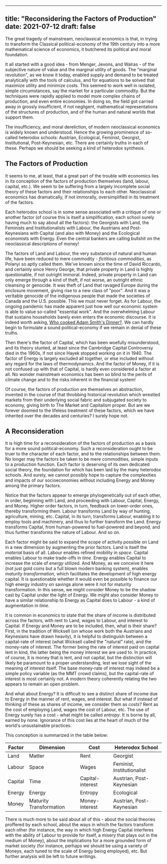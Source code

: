 
---
title: "Reconsidering the Factors of Production"
date: 2021-07-12
draft: false
---

The great tragedy of mainstream, neoclassical economics is that, 
in trying to transform the Classical political-economy of the 19th century 
into a more mathematical science of economics, it butchered its political and moral foundation. 

It all started with a good idea - from Menger, Jevons, and Walras - 
of the subjective nature of value and the marginal utility of goods.
The "marginal revolution", as we know it today, enabled supply and demand to be
treated analytically with the tools of calculus, and for equations to be solved
that maximize utility and minimize costs. This seemed to work well in 
isolated, simple circumstances, say the market for a particular commodity.
But the techniques were rapidly applied to model more complex chains of
production, and even entire economies. In doing so, the field got carried away in 
grossly insufficient, if not negligent, mathematical representations of the
structures of production, and of the human and natural worlds that support them.

The insufficiency, and moral dereliction, of modern neoclassical economics is
widely known and understood. Hence the growing prominence of so-called
heterodox schools: Austrian, Ecological, Feminist, Georgist, Institutional,
Post-Keynesian, etc. There are certainly truths in each of these. Perhaps we
should be seeking a kind of heterodox synthesis.

## The Factors of Production

It seems to me, at least, that a great part of the trouble with economics 
lies in its conception of the factors of production themselves (land, labour, capital, etc.).
We seem to be suffering from a largely incomplete social theory of these factors
and their relationships to each other.
Neoclassical economics has dramatically, if not immorally, oversimplified 
in its treatment of the factors.

Each heterodox school is in some sense associated with a critique of one or another factor
(of course this is itself a simplification, each school surely having much to
say about all the factors):
the Georgists with Land, the Feminists and Institutionalists with Labour,
the Austrians and Post-Keynesians with Capital (and also with Money)
and the Ecological economists with Energy. 
Even the central bankers are calling bullshit on the neoclassical 
descriptions of money!

The factors of Land and Labour, the very substance of natural and
human life, have been reduced to mere commodity - 
*fictitious commodities*, as Polanyi so aptly called them.
We've known since the time of David Riccardo, and certainly since Henry George,
that private property in Land is highly questionable, if not outright immoral. 
Indeed, private property in Land can only emerge through a kind of theft, if not worse, an outright
ethnic cleansing or genocide. It was theft of Land that ravaged Europe during the
enclosure movement, giving rise to a new class of "poor". 
And it was a veritable genocide of the indigenous people that made the societies
of Canada and the U.S. possible. This we must never forget. 
As for Labour, the ongoing pandemic has made apparent just how well our economic
system is able to value so-called "essential work". And the overwhelming Labour
that sustains households barely even enters the economic discourse.
It is indeed worth asking, [Who cooked Adam Smith's
Dinner?](https://www.goodreads.com/book/show/23206098-who-cooked-adam-smith-s-dinner-a-story-about-women-and-economics).
We can hardly begin to formulate a sound political-economy if we remain in denial of these truths. 

Then there's the factor of Capital, which has been woefully misunderstood,
and its theory stunted, at least since the Cambridge Capital Controversy died in
the 1960s, if not since Hayek stopped working on it in 1940. The factor of
Energy is largely excluded all together, or else included without any regard for the
laws of thermodynamics. And the factor of Money, if it is not confused up with
that of Capital, is hardly even considered a factor at all. No wonder mainstream
economics has been so blind to the perils of climate change and to the risks
inherent in the financial system!

Of course, the factors of production are themselves an abstraction, invented in
the course of that throbbing historical revolution which wrestled
markets from their underlying social fabric and subjugated society to economy, 
giving birth to The Market and Capitalism proper. But are we forever
doomed to the lifeless treatment of these factors, which we have inherited over
the decades and centuries? I surely hope not.

## A Reconsideration

It is high time for a reconsideration of the factors of production
as a basis for a more sound political-economy.
Such a reconsideration ought to be truer to the character of each factor, 
and to the relationships between them. No longer may the factors be taken to be mere commodities,
simple inputs to a production function. Each factor is deserving of its own
dedicated social theory, the foundation for which has been laid by the many
heterodox schools. And surely, we cannot possibly hope to capture the
complexities and impacts of our socioeconomies without including Energy and Money
among the primary factors. 

Notice that the factors appear to emerge phylogenetically out of each other, in order,
beginning with Land, and proceeding with Labour, Capital, Energy, and Money. 
Higher order factors, in turn, feedback on lower-order ones, thereby
transforming them. Labour transforms Land by way of hunting, agriculture, mining, etc. 
Capital, in its turn, transforms Labour, enabling it to employ tools and machinery, 
and thus to further transform the Land. Energy transforms Capital, from
human-powered to fuel-powered and beyond, and thus further transforms the nature
of Labour. And so on.

Each factor might be said to expand the scope of activity possible on Land in
a new dimension by augmenting the prior factors. Land is itself the *material* basis of all. 
Labour enables refined mobility in *space*. Capital 
enables Labour to make trade-offs in *time*. Energy enables Capital to increase
the scale of *energy* utilized. And Money, as we conceive it here (not just gold coins but 
a full blown modern banking system), enables *maturity transformation*, 
which facilitates the development of high energy capital. It is questionable
whether it would even be possible to finance our high energy industry on savings
alone were it not for maturity transformation. In this sense, we might consider
Money to be the shadow cast by Capital under the light of Energy. We might also
consider Money to have a similar relationship to Energy as Capital
does to Labour - a kind of augmentation in *time*.

It is common in economics to state that the share of income is distributed
across the factors, with rent to Land, wages to Labour, and interest to Capital.
If Energy and Money are to be included, then, what is their share? 
First, in the tradition of Wicksell (on whose work both the Austrians and
Keynesians have drawn heavily), it is helpful to distinguish between a capital-rate of
interest (what Wicksell called the "natural" rate), and the money-rate of interest. 
The former being the rate of interest paid on capital lent in kind, the latter being the money interest we
are used to. In practice, of course, it is money that is lent, and not capital,
but the distinction will likely be paramount to a proper understanding, lest we
lose sight of the meaning of interest itself. The base money-rate of interest may
indeed be a simple policy variable (as the MMT crowd claims), but the 
capital-rate of interest is most certainly not. A modern theory coherently relating the two
appears to remain an open problem.

And what about Energy? It is difficult to see a distinct share of income due to
Energy in the manner of rent, wages, and interest.
But what if instead of thinking of these as shares of income, we
consider them as *costs*? Rent as the cost of employing Land, wages the cost of Labour, etc. 
The use of Energy surely has a cost - what might be called *entropy*. 
It is borne by all, earned by none. Ignorance of this cost lies at the heart of
much of the world's unsustainable practices.

This conception is summarized in the table below:

| Factor    |   Dimension               |   Cost    |   Heterodox School |
|-----------|---------------------------|-----------|--------------------|
| Land      |   Matter                  | Rent             | Georgist
| Labour    |   Space                   | Wages            | Feminist, Institutionalist
| Capital   |   Time                    | Capital-interest | Austrian, Post-Keynesian
| Energy    |   Energy                  | Entropy          | Ecological
| Money     |   Maturity Transformation | Money-interest   | Austrian, Post-Keynesian

There is much more to be said about all of this - about the social theories
proffered by each school, about the ways in which the factors transform
each other (for instance, the way in which high Energy Capital interferes with
the ability of Labour to provide for itself, a misery that plays out in the
medium of Money), about the implications for a more grounded form of market
society (for instance, perhaps we should be using a variety of Moneys, each
tuned to the scale of Energy being employed), etc. But further analysis will be left to future writings.
